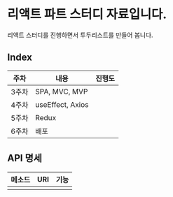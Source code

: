 # 리액트 파트 스터디 자료입니다.

리액트 스터디를 진행하면서 투두리스트를 만들어 봅니다.

## Index

| 주차  | 내용             | 진행도 |
| :---: | ---------------- | :----: |
| 3주차 | SPA, MVC, MVP    |        |
| 4주차 | useEffect, Axios |        |
| 5주차 | Redux            |        |
| 6주차 | 배포             |        |

## API 명세

| 메소드 | URI | 기능 |
| ------ | --- | ---- |
|        |     |      |
